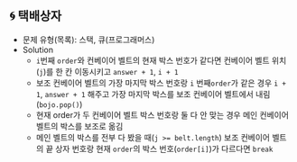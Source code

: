 ## 🌀 택배상자

- 문제 유형(목록): 스택, 큐(프로그래머스)
- Solution
  - `i`번째 `order`와 컨베이어 벨트의 현재 박스 번호가 같다면 컨베이어 벨트 위치(`j`)를 한 칸 이동시키고 `answer + 1`, `i + 1`
  - 보조 컨베이어 벨트의 가장 마지막 박스 번호랑 `i` 번째`order`가 같은 경우 `i + 1`, `answer + 1` 해주고 가장 마지막 박스를 보조 컨베이어 벨트에서 내림(`bojo.pop()`)
  - 현재 order가 두 컨베이어 벨트 박스 번호랑 둘 다 안 맞는 경우 메인 컨베이어 벨트의 박스를 보조로 옮김
  - 메인 벨트의 박스를 전부 다 봤을 때(`j >= belt.length`) 보조 컨베이어 벨트의 끝 상자 번호랑 현재 `order`의 박스 번호(`order[i]`)가 다르다면 `break`
  
